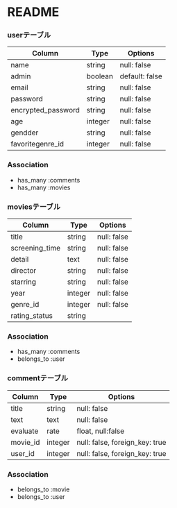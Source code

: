# README


### userテーブル
|Column|Type|Options|
|------|----|-------|
|name|string|null: false|
|admin|boolean|default: false|
|email|string|null: false|
|password|string|null: false|
|encrypted_password|string|null: false|
|age|integer|null: false|
|gendder|string|null: false|
|favoritegenre_id|integer|null: false|


### Association
- has_many :comments
- has_many :movies


### moviesテーブル
|Column|Type|Options|
|------|----|-------|
|title|string|null: false|
|screening_time|string|null: false|
|detail|text|null: false|
|director|string|null: false|
|starring|string|null: false|
|year|integer|null: false|
|genre_id|integer|null: false|
|rating_status|string|

### Association
- has_many :comments
- belongs_to :user

### commentテーブル
|Column|Type|Options|
|------|----|-------|
|title|string|null: false|
|text|text|null: false|
|evaluate|rate|float, null:false|
|movie_id|integer|null: false, foreign_key: true|
|user_id|integer|null: false, foreign_key: true|

### Association
- belongs_to :movie
- belongs_to :user